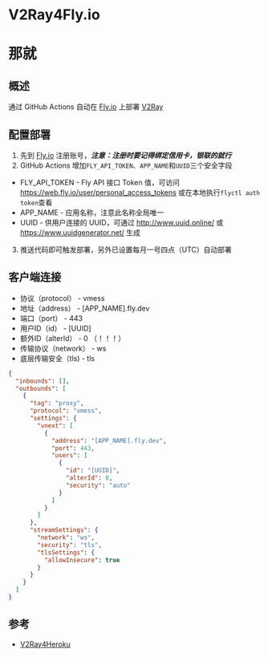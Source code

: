 # V2Ray4Fly.io
# 那就
## 概述
通过 GitHub Actions 自动在 [Fly.io](https://fly.io/) 上部署 [V2Ray](https://www.v2fly.org/)

## 配置部署
1. 先到 [Fly.io](https://fly.io/) 注册账号，***注意：注册时要记得绑定信用卡，银联的就行***
2. GitHub Actions 增加`FLY_API_TOKEN`、`APP_NAME`和`UUID`三个安全字段
* FLY_API_TOKEN - Fly API 接口 Token 值，可访问 <https://web.fly.io/user/personal_access_tokens> 或在本地执行`flyctl auth token`查看
* APP_NAME - 应用名称，注意此名称全局唯一
* UUID - 供用户连接的 UUID，可通过 <http://www.uuid.online/> 或 <https://www.uuidgenerator.net/> 生成
3. 推送代码即可触发部署，另外已设置每月一号四点（UTC）自动部署

## 客户端连接
* 协议（protocol） - vmess
* 地址（address） - [APP_NAME].fly.dev
* 端口（port） - 443
* 用户ID（id） - [UUID]
* 额外ID（alterId） - 0 （！！！）
* 传输协议（network） - ws
* 底层传输安全（tls) - tls

```json
{
  "inbounds": [],
  "outbounds": [
    {
      "tag": "proxy",
      "protocol": "vmess",
      "settings": {
        "vnext": [
          {
            "address": "[APP_NAME].fly.dev",
            "port": 443,
            "users": [
              {
                "id": "[UUID]",
                "alterId": 0,
                "security": "auto"
              }
            ]
          }
        ]
      },
      "streamSettings": {
        "network": "ws",
        "security": "tls",
        "tlsSettings": {
          "allowInsecure": true
        }
      }
    }
  ]
}
```

## 参考
* [V2Ray4Heroku](https://github.com/lyz7805/v2ray4heroku)
